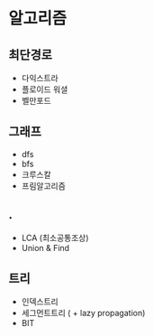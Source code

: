 # 알고리즘

## 최단경로
* 다익스트라
* 플로이드 워셜
* 벨만포드

## 그래프
* dfs
* bfs
* 크루스칼
* 프림알고리즘

## .
* LCA (최소공통조상)
* Union & Find

## 트리
* 인덱스트리
* 세그먼트트리 ( + lazy propagation)
* BIT
